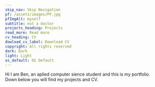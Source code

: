 ```yaml
---
skip_nav: Skip Navigation
pf: /assets/images/PF.jpg
pfImgAlt: myself
subtitle: not a doctor
projects_heading: Projects
read_more: Read more
cv_heading: CV
dowload_cv_label: Download CV
copyright: All rights reserved
dark: Dark
light: Light
os_default: OS Default
---
```


Hi I am Ben, an aplied computer sience student and this is my portfolio. Down below you will find my projects and CV.
